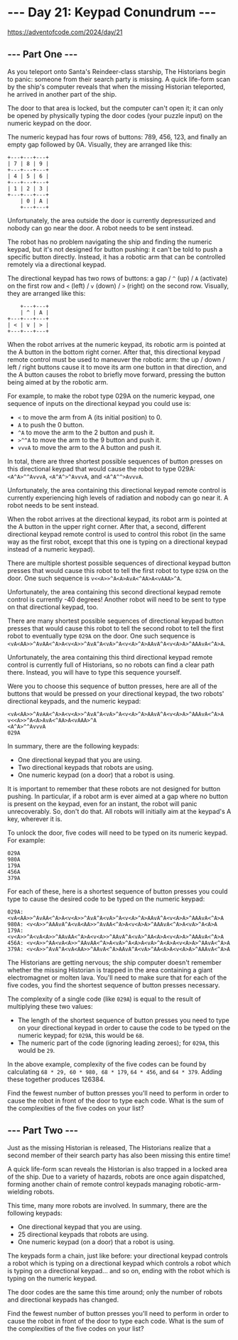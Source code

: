 # --- Day 21: Keypad Conundrum ---

https://adventofcode.com/2024/day/21

## --- Part One ---

As you teleport onto Santa's Reindeer-class starship, The Historians begin to
panic: someone from their search party is missing. A quick life-form scan by
the ship's computer reveals that when the missing Historian teleported, he
arrived in another part of the ship.

The door to that area is locked, but the computer can't open it; it can only be
opened by physically typing the door codes (your puzzle input) on the numeric
keypad on the door.

The numeric keypad has four rows of buttons: 789, 456, 123, and finally an
empty gap followed by 0A. Visually, they are arranged like this:

```text
+---+---+---+
| 7 | 8 | 9 |
+---+---+---+
| 4 | 5 | 6 |
+---+---+---+
| 1 | 2 | 3 |
+---+---+---+
    | 0 | A |
    +---+---+
```

Unfortunately, the area outside the door is currently depressurized and nobody
can go near the door. A robot needs to be sent instead.

The robot has no problem navigating the ship and finding the numeric keypad,
but it's not designed for button pushing: it can't be told to push a specific
button directly. Instead, it has a robotic arm that can be controlled remotely
via a directional keypad.

The directional keypad has two rows of buttons: a gap / `^` (up) / `A`
(activate) on the first row and `<` (left) / `v` (down) / `>` (right) on the
second row. Visually, they are arranged like this:

```text
    +---+---+
    | ^ | A |
+---+---+---+
| < | v | > |
+---+---+---+
```

When the robot arrives at the numeric keypad, its robotic arm is pointed at the
A button in the bottom right corner. After that, this directional keypad remote
control must be used to maneuver the robotic arm: the up / down / left / right
buttons cause it to move its arm one button in that direction, and the A button
causes the robot to briefly move forward, pressing the button being aimed at by
the robotic arm.

For example, to make the robot type 029A on the numeric keypad, one sequence of
inputs on the directional keypad you could use is:

- `<` to move the arm from A (its initial position) to 0.
- `A` to push the 0 button.
- `^A` to move the arm to the 2 button and push it.
- `>^^A` to move the arm to the 9 button and push it.
- `vvvA` to move the arm to the A button and push it.

In total, there are three shortest possible sequences of button presses on this
directional keypad that would cause the robot to type 029A: `<A^A>^^AvvvA`,
`<A^A^>^AvvvA`, and `<A^A^^>AvvvA`.

Unfortunately, the area containing this directional keypad remote control is
currently experiencing high levels of radiation and nobody can go near it. A
robot needs to be sent instead.

When the robot arrives at the directional keypad, its robot arm is pointed at
the A button in the upper right corner. After that, a second, different
directional keypad remote control is used to control this robot (in the same
way as the first robot, except that this one is typing on a directional keypad
instead of a numeric keypad).

There are multiple shortest possible sequences of directional keypad button
presses that would cause this robot to tell the first robot to type `029A` on
the door. One such sequence is `v<<A>>^A<A>AvA<^AA>A<vAAA>^A`.

Unfortunately, the area containing this second directional keypad remote
control is currently -40 degrees! Another robot will need to be sent to type on
that directional keypad, too.

There are many shortest possible sequences of directional keypad button presses
that would cause this robot to tell the second robot to tell the first robot to
eventually type `029A` on the door. One such sequence is
`<vA<AA>>^AvAA<^A>A<v<A>>^AvA^A<vA>^A<v<A>^A>AAvA^A<v<A>A>^AAAvA<^A>A`.

Unfortunately, the area containing this third directional keypad remote control
is currently full of Historians, so no robots can find a clear path there.
Instead, you will have to type this sequence yourself.

Were you to choose this sequence of button presses, here are all of the buttons
that would be pressed on your directional keypad, the two robots' directional
keypads, and the numeric keypad:

```text
<vA<AA>>^AvAA<^A>A<v<A>>^AvA^A<vA>^A<v<A>^A>AAvA^A<v<A>A>^AAAvA<^A>A
v<<A>>^A<A>AvA<^AA>A<vAAA>^A
<A^A>^^AvvvA
029A
```

In summary, there are the following keypads:

- One directional keypad that you are using.
- Two directional keypads that robots are using.
- One numeric keypad (on a door) that a robot is using.

It is important to remember that these robots are not designed for button
pushing. In particular, if a robot arm is ever aimed at a gap where no button
is present on the keypad, even for an instant, the robot will panic
unrecoverably. So, don't do that. All robots will initially aim at the keypad's
A key, wherever it is.

To unlock the door, five codes will need to be typed on its numeric keypad. For
example:

```text
029A
980A
179A
456A
379A
```

For each of these, here is a shortest sequence of button presses you could type
to cause the desired code to be typed on the numeric keypad:

```text
029A: <vA<AA>>^AvAA<^A>A<v<A>>^AvA^A<vA>^A<v<A>^A>AAvA^A<v<A>A>^AAAvA<^A>A
980A: <v<A>>^AAAvA^A<vA<AA>>^AvAA<^A>A<v<A>A>^AAAvA<^A>A<vA>^A<A>A
179A: <v<A>>^A<vA<A>>^AAvAA<^A>A<v<A>>^AAvA^A<vA>^AA<A>A<v<A>A>^AAAvA<^A>A
456A: <v<A>>^AA<vA<A>>^AAvAA<^A>A<vA>^A<A>A<vA>^A<A>A<v<A>A>^AAvA<^A>A
379A: <v<A>>^AvA^A<vA<AA>>^AAvA<^A>AAvA^A<vA>^AA<A>A<v<A>A>^AAAvA<^A>A
```

The Historians are getting nervous; the ship computer doesn't remember whether
the missing Historian is trapped in the area containing a giant electromagnet
or molten lava. You'll need to make sure that for each of the five codes, you
find the shortest sequence of button presses necessary.

The complexity of a single code (like `029A`) is equal to the result of
multiplying these two values:

- The length of the shortest sequence of button presses you need to type on
  your directional keypad in order to cause the code to be typed on the numeric
  keypad; for `029A`, this would be `68`.
- The numeric part of the code (ignoring leading zeroes); for `029A`, this would
  be `29`.

In the above example, complexity of the five codes can be found by calculating
`68 * 29, 60 * 980, 68 * 179`, `64 * 456`, and `64 * 379`. Adding these together
produces 126384.

Find the fewest number of button presses you'll need to perform in order to
cause the robot in front of the door to type each code. What is the sum of the
complexities of the five codes on your list?

## --- Part Two ---

Just as the missing Historian is released, The Historians realize that a second
member of their search party has also been missing this entire time!

A quick life-form scan reveals the Historian is also trapped in a locked area
of the ship. Due to a variety of hazards, robots are once again dispatched,
forming another chain of remote control keypads managing robotic-arm-wielding
robots.

This time, many more robots are involved. In summary, there are the following
keypads:

- One directional keypad that you are using.
- 25 directional keypads that robots are using.
- One numeric keypad (on a door) that a robot is using.

The keypads form a chain, just like before: your directional keypad controls a
robot which is typing on a directional keypad which controls a robot which is
typing on a directional keypad... and so on, ending with the robot which is
typing on the numeric keypad.

The door codes are the same this time around; only the number of robots and
directional keypads has changed.

Find the fewest number of button presses you'll need to perform in order to
cause the robot in front of the door to type each code. What is the sum of the
complexities of the five codes on your list?

